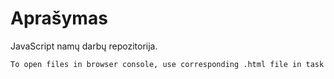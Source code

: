 # Aprašymas
JavaScript namų darbų repozitorija.
```bash
To open files in browser console, use corresponding .html file in task folder.
```

